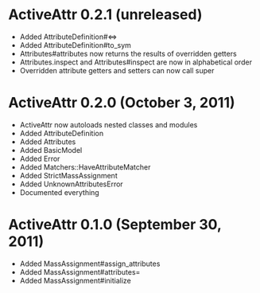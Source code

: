 # ActiveAttr 0.2.1 (unreleased) #

* Added AttributeDefinition#<=>
* Added AttributeDefinition#to_sym
* Attributes#attributes now returns the results of overridden getters
* Attributes.inspect and Attributes#inspect are now in alphabetical order
* Overridden attribute getters and setters can now call super

# ActiveAttr 0.2.0 (October 3, 2011) #

* ActiveAttr now autoloads nested classes and modules
* Added AttributeDefinition
* Added Attributes
* Added BasicModel
* Added Error
* Added Matchers::HaveAttributeMatcher
* Added StrictMassAssignment
* Added UnknownAttributesError
* Documented everything

# ActiveAttr 0.1.0 (September 30, 2011) #

* Added MassAssignment#assign_attributes
* Added MassAssignment#attributes=
* Added MassAssignment#initialize
